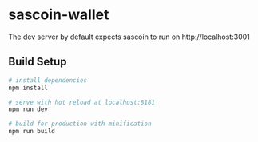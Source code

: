 # sascoin-wallet

The dev server by default expects sascoin to run on http://localhost:3001

## Build Setup


``` bash
# install dependencies
npm install

# serve with hot reload at localhost:8181
npm run dev

# build for production with minification
npm run build
```
